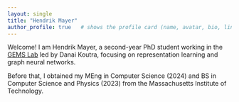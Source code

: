 ```yaml
---
layout: single
title: "Hendrik Mayer"
author_profile: true   # shows the profile card (name, avatar, bio, links)
---
```


Welcome! I am Hendrik Mayer, a second-year PhD student working in the [GEMS Lab](https://gemslab.github.io/) led by Danai Koutra, focusing on representation learning and graph neural networks.

Before that, I obtained my MEng in Computer Science (2024) and BS in Computer Science and Physics (2023) from the Massachusetts Institute of Technology. 
